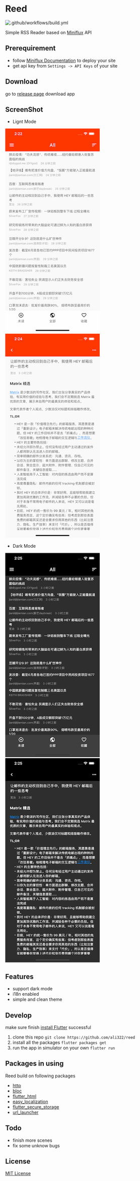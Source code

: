 # Reed
![.github/workflows/build.yml](https://github.com/ali322/reed/workflows/.github/workflows/build.yml/badge.svg)

Simple RSS Reader based on [Miniflux](https://miniflux.app/) API

## Prerequirement

- follow [Miniflux Documentation](https://miniflux.app/docs/installation.html) to deploy your site
- get api key from `Settings -> API Keys` of your site

## Download

go to [release page](https://github.com/ali322/reed/releases) download app

## ScreenShot

- Lignt Mode

![1](screenshot/1.jpg)
![2](screenshot/2.jpg)

- Dark Mode

![3](screenshot/3.jpg)
![4](screenshot/4.jpg)

## Features

- support dark mode
- i18n enabled
- simple and clean theme

## Develop
make sure finish [install Flutter](https://flutter.io/get-started/install/) successful

1. clone this repo
`git clone https://github.com/ali322/reed`
2. install all the packages
`flutter packages get`
3. run the app in simulator on your own
`flutter run`

## Packages in using
Reed build on following packages
* [http](https://pub.dev/packages/http)
* [bloc](https://pub.dev/packages/bloc)
* [flutter_html](https://pub.dev/packages/flutter_html)
* [easy_localization](https://pub.dev/packages/easy_localization)
* [flutter_secure_storage](https://pub.dev/packages/flutter_secure_storage)
* [url_launcher](https://pub.dev/packages/url_launcher)


## Todo

- finish more scenes
- fix some unknow bugs


## License

[MIT License](http://en.wikipedia.org/wiki/MIT_License)